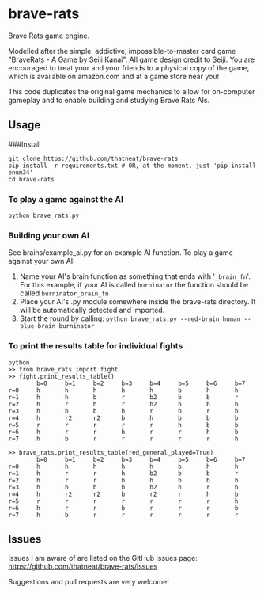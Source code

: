 brave-rats
==========

Brave Rats game engine.

Modelled after the simple, addictive, impossible-to-master card game "BraveRats - A Game by Seiji Kanai". 
All game design credit to Seiji.
You are encouraged to treat your and your friends to a physical copy of the game, which is available on amazon.com and at a game store near you! 

This code duplicates the original game mechanics to allow for on-computer gameplay and to enable building and studying Brave Rats AIs.

## Usage
###Install

    git clone https://github.com/thatneat/brave-rats
    pip install -r requirements.txt # OR, at the moment, just 'pip install enum34'
    cd brave-rats
    
### To play a game against the AI

    python brave_rats.py
    
### Building your own AI
See brains/example_ai.py for an example AI function.
To play a game against your own AI:

1. Name your AI's brain function as something that ends with '`_brain_fn`'. For this example, if your AI is called `burninator` the function should be called `burninator_brain_fn`
2. Place your AI's .py module somewhere inside the brave-rats directory. It will be automatically detected and imported.
3. Start the round by calling: `python brave_rats.py --red-brain human --blue-brain burninator`

    
### To print the results table for individual fights

    python
    >> from brave_rats import fight
    >> fight.print_results_table()
            b=0     b=1     b=2     b=3     b=4     b=5     b=6     b=7
    r=0     h       h       h       h       h       b       h       h
    r=1     h       h       b       r       b2      b       b       r
    r=2     h       r       h       r       b2      b       b       b
    r=3     h       b       b       h       r       b       r       b
    r=4     h       r2      r2      b       h       b       b       b
    r=5     r       r       r       r       r       h       b       b
    r=6     h       r       r       b       r       r       h       b
    r=7     h       b       r       r       r       r       r       h

    >> brave_rats.print_results_table(red_general_played=True)
            b=0     b=1     b=2     b=3     b=4     b=5     b=6     b=7
    r=0     h       h       h       h       h       b       h       h
    r=1     h       r       r       h       b2      b       b       r
    r=2     h       r       r       b       h       b       b       b
    r=3     h       b       b       b       b2      h       r       b
    r=4     h       r2      r2      b       r2      r       h       b
    r=5     r       r       r       r       r       r       r       h
    r=6     h       r       r       b       r       r       r       b
    r=7     h       b       r       r       r       r       r       r

## Issues

Issues I am aware of are listed on the GitHub issues page: https://github.com/thatneat/brave-rats/issues

Suggestions and pull requests are very welcome!
